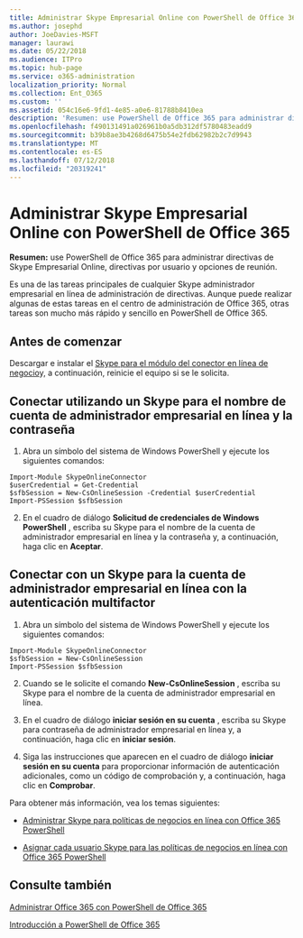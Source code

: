 ```yaml
---
title: Administrar Skype Empresarial Online con PowerShell de Office 365
ms.author: josephd
author: JoeDavies-MSFT
manager: laurawi
ms.date: 05/22/2018
ms.audience: ITPro
ms.topic: hub-page
ms.service: o365-administration
localization_priority: Normal
ms.collection: Ent_O365
ms.custom: ''
ms.assetid: 054c16e6-9fd1-4e85-a0e6-81788b8410ea
description: 'Resumen: use PowerShell de Office 365 para administrar directivas de Skype Empresarial Online, directivas por usuario y opciones de reunión.'
ms.openlocfilehash: f490131491a026961b0a5db312df5780483eadd9
ms.sourcegitcommit: b39b8ae3b4268d6475b54e2fdb62982b2c7d9943
ms.translationtype: MT
ms.contentlocale: es-ES
ms.lasthandoff: 07/12/2018
ms.locfileid: "20319241"
---
```

# <a name="manage-skype-for-business-online-with-office-365-powershell"></a>Administrar Skype Empresarial Online con PowerShell de Office 365

 **Resumen:** use PowerShell de Office 365 para administrar directivas de Skype Empresarial Online, directivas por usuario y opciones de reunión.
  
Es una de las tareas principales de cualquier Skype administrador empresarial en línea de administración de directivas. Aunque puede realizar algunas de estas tareas en el centro de administración de Office 365, otras tareas son mucho más rápido y sencillo en PowerShell de Office 365. 

## <a name="before-you-start"></a>Antes de comenzar

Descargar e instalar el [Skype para el módulo del conector en línea de negocio](https://www.microsoft.com/en-us/download/details.aspx?id=39366)y, a continuación, reinicie el equipo si se le solicita.


## <a name="connect-using-a-skype-for-business-online-administrator-account-name-and-password"></a>Conectar utilizando un Skype para el nombre de cuenta de administrador empresarial en línea y la contraseña

1. Abra un símbolo del sistema de Windows PowerShell y ejecute los siguientes comandos: 
    
  ```
  Import-Module SkypeOnlineConnector
  $userCredential = Get-Credential
  $sfbSession = New-CsOnlineSession -Credential $userCredential
  Import-PSSession $sfbSession
  ```

2. En el cuadro de diálogo **Solicitud de credenciales de Windows PowerShell** , escriba su Skype para el nombre de la cuenta de administrador empresarial en línea y la contraseña y, a continuación, haga clic en **Aceptar**.


## <a name="connect-using-a-skype-for-business-online-administrator-account-with-multifactor-authentication"></a>Conectar con un Skype para la cuenta de administrador empresarial en línea con la autenticación multifactor

1. Abra un símbolo del sistema de Windows PowerShell y ejecute los siguientes comandos:

  ```
  Import-Module SkypeOnlineConnector
  $sfbSession = New-CsOnlineSession
  Import-PSSession $sfbSession
  ```

2. Cuando se le solicite el comando **New-CsOnlineSession** , escriba su Skype para el nombre de la cuenta de administrador empresarial en línea.

3. En el cuadro de diálogo **iniciar sesión en su cuenta** , escriba su Skype para contraseña de administrador empresarial en línea y, a continuación, haga clic en **iniciar sesión**.

4. Siga las instrucciones que aparecen en el cuadro de diálogo **iniciar sesión en su cuenta** para proporcionar información de autenticación adicionales, como un código de comprobación y, a continuación, haga clic en **Comprobar**.

Para obtener más información, vea los temas siguientes:
  
- [Administrar Skype para políticas de negocios en línea con Office 365 PowerShell](manage-skype-for-business-online-policies-with-office-365-powershell.md)
    
- [Asignar cada usuario Skype para las políticas de negocios en línea con Office 365 PowerShell](assign-per-user-skype-for-business-online-policies-with-office-365-powershell.md)
    
## <a name="see-also"></a>Consulte también

[Administrar Office 365 con PowerShell de Office 365](manage-office-365-with-office-365-powershell.md)
  
[Introducción a PowerShell de Office 365](getting-started-with-office-365-powershell.md)

